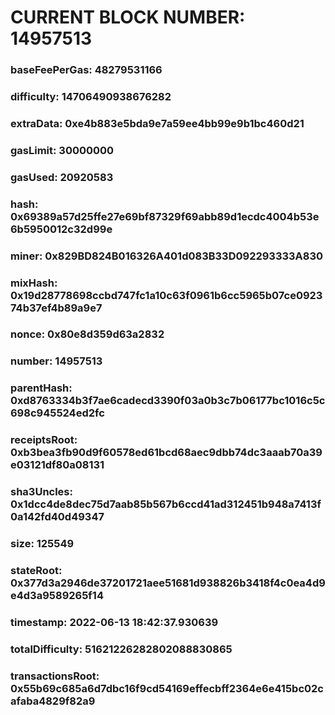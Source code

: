 # CURRENT BLOCK NUMBER: 14957513

### baseFeePerGas: 48279531166
### difficulty: 14706490938676282
### extraData: 0xe4b883e5bda9e7a59ee4bb99e9b1bc460d21
### gasLimit: 30000000
### gasUsed: 20920583
### hash: 0x69389a57d25ffe27e69bf87329f69abb89d1ecdc4004b53e6b5950012c32d99e
### miner: 0x829BD824B016326A401d083B33D092293333A830
### mixHash: 0x19d28778698ccbd747fc1a10c63f0961b6cc5965b07ce092374b37ef4b89a9e7
### nonce: 0x80e8d359d63a2832
### number: 14957513
### parentHash: 0xd8763334b3f7ae6cadecd3390f03a0b3c7b06177bc1016c5c698c945524ed2fc
### receiptsRoot: 0xb3bea3fb90d9f60578ed61bcd68aec9dbb74dc3aaab70a39e03121df80a08131
### sha3Uncles: 0x1dcc4de8dec75d7aab85b567b6ccd41ad312451b948a7413f0a142fd40d49347
### size: 125549
### stateRoot: 0x377d3a2946de37201721aee51681d938826b3418f4c0ea4d9e4d3a9589265f14
### timestamp: 2022-06-13 18:42:37.930639
### totalDifficulty: 51621226282802088830865
### transactionsRoot: 0x55b69c685a6d7dbc16f9cd54169effecbff2364e6e415bc02cafaba4829f82a9
